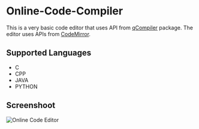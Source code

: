 # Online-Code-Compiler

This is a very basic code editor that uses API from [qCompiler](https://www.npmjs.com/package/qcompiler) package. The editor uses APIs from [CodeMirror](https://codemirror.net/).

## Supported Languages

- C
- CPP
- JAVA
- PYTHON

## Screenshoot

![Online Code Editor](https://github.com/masud70/Online-Code-Compiler/compiler.png)